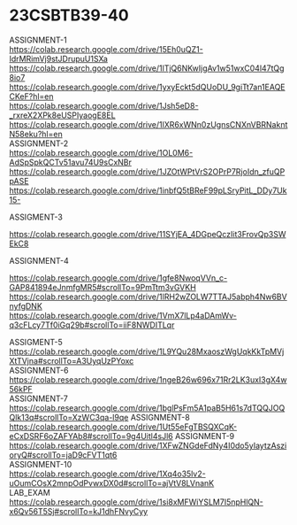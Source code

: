# 23CSBTB39-40
ASSIGNMENT-1   
https://colab.research.google.com/drive/15Eh0uQZ1-IdrMRimVj9stJDrupuU1SXa
https://colab.research.google.com/drive/1lTjQ6NKwIjgAv1w51wxC04l47tQg8io7
https://colab.research.google.com/drive/1yxyEckt5dQUoDU_9giTt7an1EAQECKeF?hl=en  
https://colab.research.google.com/drive/1Jsh5eD8-_rxreX2XPk8eUSPIyaogE8EL
https://colab.research.google.com/drive/1lXR6xWNn0zUgnsCNXnVBRNakntN58eku?hl=en  
ASSIGNMENT-2   
https://colab.research.google.com/drive/1OL0M6-AdSpSpkQCTv51avu74U9sCxNBr
https://colab.research.google.com/drive/1JZOtWPtVrS2OPrP7RjoIdn_zfuQPpASE
https://colab.research.google.com/drive/1inbfQ5tBReF99pLSryPitL_DDy7Uk15-

ASSIGMENT-3

https://colab.research.google.com/drive/11SYjEA_4DGpeQczIit3FrovQp3SWEkC8

ASSIGNMENT-4

https://colab.research.google.com/drive/1gfe8NwoqVVn_c-GAP841894eJnmfgMR5#scrollTo=9PmTtm3vGVKH
https://colab.research.google.com/drive/1lRH2wZOLW7TTAJ5abph4Nw6BVnyfgDNK  
https://colab.research.google.com/drive/1VmX7lLp4aDAmWv-q3cFLcy7Tf0iGq29b#scrollTo=iiF8NWDITLqr

ASSIGMENT-5  
https://colab.research.google.com/drive/1L9YQu28MxaoszWgUqkKkTpMVjXtTVjna#scrollTo=A3UyqUzPYoxc   
ASSIGNMENT-6  
https://colab.research.google.com/drive/1ngeB26w696x71Rr2LK3uxI3gX4w56kPF  
ASSIGNMENT-7   
https://colab.research.google.com/drive/1bglPsFm5A1paB5H61s7dTQQJOQQlk13q#scrollTo=XzWC3qa-l9qe
ASSIGNMENT-8  
https://colab.research.google.com/drive/1Ut55eFgTBSQXCqK-eCxDSRF6oZAFYAb8#scrollTo=9g4Uitl4sJl6
ASSIGNMENT-9  
https://colab.research.google.com/drive/1XFwZNGdeFdNy4I0do5yIaytzAszioryQ#scrollTo=jaD9cFVT1qt6   
ASSIGNMENT-10  
https://colab.research.google.com/drive/1Xq4o35lv2-uOumCOsX2mnpOdPvwxDX0d#scrollTo=ajVtV8LVnanK  
LAB_EXAM  
https://colab.research.google.com/drive/1si8xMFWiYSLM7I5npHlQN-x6Qv56T5Sj#scrollTo=kJ1dhFNvyCyy      

